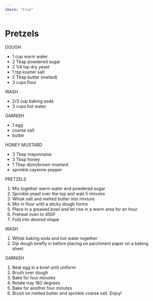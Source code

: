 ```yaml
---
share: "true"
---
```


# Pretzels
DOUGH
- 1 cup warm water
- 2 Tbsp powdered sugar
- 2 1/4 tsp dry yeast
- 1 tsp kosher salt
- 2 Tbsp butter (melted)
- 3 cups flour

WASH
- 2/3 cup baking soda
- 3 cups hot water

GARNISH
- 1 egg
- coarse salt
- butter

HONEY MUSTARD
- 3 Tbsp mayonnaise
- 3 Tbsp honey
- 1 Tbsp dijon/brown mustard
- sprinkle cayenne pepper

PRETZELS
1. Mix together warm water and powdered sugar
2. Sprinkle yeast over the top and wait 5 minutes
3. Whisk salt and melted butter into mixture
4. Mix in flour until a sticky dough forms
5. Place in a greased bowl and let rise in a warm area for an hour
6. Preheat oven to 450F
7. Fold into desired shape

WASH
1. Whisk baking soda and hot water together
2. Dip dough briefly in before placing on parchment paper on a baking sheet

GARNISH
1. Beat egg in a bowl until uniform
2. Brush over dough
3. Bake for four minutes
4. Rotate tray 180 degrees
5. Bake for another four minutes
6. Brush on melted butter and sprinkle coarse salt. Enjoy!